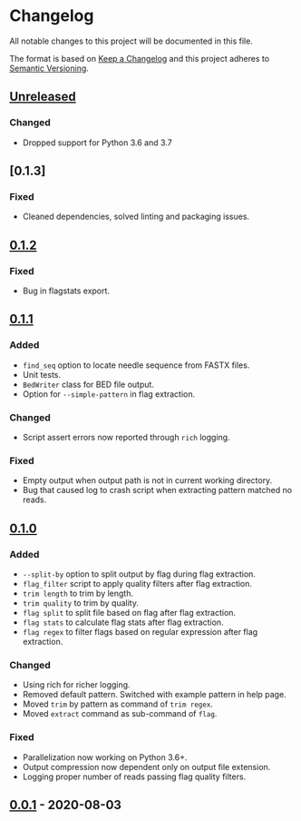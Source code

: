 # Changelog
All notable changes to this project will be documented in this file.

The format is based on [Keep a Changelog](http://keepachangelog.com/en/1.0.0/)
and this project adheres to [Semantic Versioning](http://semver.org/spec/v2.0.0.html).

## [Unreleased]
### Changed
- Dropped support for Python 3.6 and 3.7

## [0.1.3]
### Fixed
- Cleaned dependencies, solved linting and packaging issues.

## [0.1.2]
### Fixed
- Bug in flagstats export.

## [0.1.1]
### Added
- `find_seq` option to locate needle sequence from FASTX files.
- Unit tests.
- `BedWriter` class for BED file output.
- Option for `--simple-pattern` in flag extraction.

### Changed
- Script assert errors now reported through `rich` logging.

### Fixed
- Empty output when output path is not in current working directory.
- Bug that caused log to crash script when extracting pattern matched no reads.

## [0.1.0]
### Added
- `--split-by` option to split output by flag during flag extraction.
- `flag_filter` script to apply quality filters after flag extraction.
- `trim length` to trim by length.
- `trim quality` to trim by quality.
- `flag split` to split file based on flag after flag extraction.
- `flag stats` to calculate flag stats after flag extraction.
- `flag regex` to filter flags based on regular expression after flag extraction.

### Changed
- Using rich for richer logging.
- Removed default pattern. Switched with example pattern in help page.
- Moved `trim` by pattern as command of `trim regex`.
- Moved `extract` command as sub-command of `flag`.

### Fixed
- Parallelization now working on Python 3.6+.
- Output compression now dependent only on output file extension.
- Logging proper number of reads passing flag quality filters.


## [0.0.1] - 2020-08-03

[Unreleased]: https://github.com/ggirelli/fastx-barber/tree/dev  
[0.1.2]: https://github.com/ggirelli/fastx-barber/releases/tag/v0.1.3  
[0.1.2]: https://github.com/ggirelli/fastx-barber/releases/tag/v0.1.2  
[0.1.1]: https://github.com/ggirelli/fastx-barber/releases/tag/v0.1.1  
[0.1.0]: https://github.com/ggirelli/fastx-barber/releases/tag/v0.1.0  
[0.0.1]: https://github.com/ggirelli/fastx-barber/releases/tag/v0.0.1  
